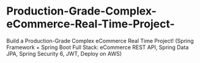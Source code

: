 # Production-Grade-Complex-eCommerce-Real-Time-Project-
Build a Production-Grade Complex eCommerce Real Time Project! (Spring Framework + Spring Boot Full Stack: eCommerce REST API, Spring Data JPA, Spring Security 6, JWT, Deploy on AWS)
